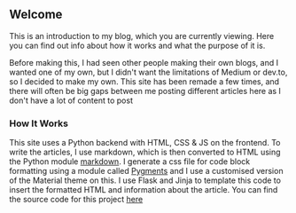 ## Welcome

This is an introduction to my blog, which you are currently viewing. Here you can find out info about how it works and what the purpose of it is.

Before making this, I had seen other people making their own blogs, and I wanted one of my own, but I didn't want the limitations of Medium or dev.to, so I decided to make my own. This site has been remade a few times, and there will often be big gaps between me posting different articles here as I don't have a lot of content to post

### How It Works

This site uses a Python backend with HTML, CSS & JS on the frontend. To write the articles, I use markdown, which is then converted to HTML using the Python module [markdown](https://python-markdown.github.io/). I generate a css file for code block formatting using a module called [Pygments](https://pygments.org/) and I use a customised version of the Material theme on this. I use Flask and Jinja to template this code to insert the formatted HTML and information about the article. You can find the source code for this project [here](https://github.com/cxllm/articles)
